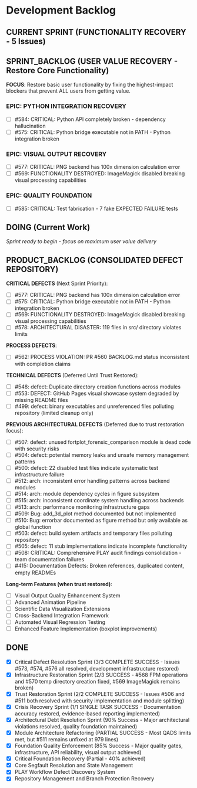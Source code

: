 # Development Backlog

## CURRENT SPRINT (FUNCTIONALITY RECOVERY - 5 Issues)

## SPRINT_BACKLOG (USER VALUE RECOVERY - Restore Core Functionality)

**FOCUS**: Restore basic user functionality by fixing the highest-impact blockers that prevent ALL users from getting value.

### EPIC: PYTHON INTEGRATION RECOVERY
- [ ] #584: CRITICAL: Python API completely broken - dependency hallucination
- [ ] #575: CRITICAL: Python bridge executable not in PATH - Python integration broken

### EPIC: VISUAL OUTPUT RECOVERY  
- [ ] #577: CRITICAL: PNG backend has 100x dimension calculation error
- [ ] #569: FUNCTIONALITY DESTROYED: ImageMagick disabled breaking visual processing capabilities

### EPIC: QUALITY FOUNDATION
- [ ] #585: CRITICAL: Test fabrication - 7 fake EXPECTED FAILURE tests

## DOING (Current Work)

*Sprint ready to begin - focus on maximum user value delivery*

## PRODUCT_BACKLOG (CONSOLIDATED DEFECT REPOSITORY)

**CRITICAL DEFECTS** (Next Sprint Priority):
- [ ] #577: CRITICAL: PNG backend has 100x dimension calculation error
- [ ] #575: CRITICAL: Python bridge executable not in PATH - Python integration broken
- [ ] #569: FUNCTIONALITY DESTROYED: ImageMagick disabled breaking visual processing capabilities
- [ ] #578: ARCHITECTURAL DISASTER: 119 files in src/ directory violates limits

**PROCESS DEFECTS**:
- [ ] #562: PROCESS VIOLATION: PR #560 BACKLOG.md status inconsistent with completion claims

**TECHNICAL DEFECTS** (Deferred Until Trust Restored):
- [ ] #548: defect: Duplicate directory creation functions across modules
- [ ] #553: DEFECT: GitHub Pages visual showcase system degraded by missing README files
- [ ] #499: defect: binary executables and unreferenced files polluting repository (limited cleanup only)

**PREVIOUS ARCHITECTURAL DEFECTS** (Deferred due to trust restoration focus):
- [ ] #507: defect: unused fortplot_forensic_comparison module is dead code with security risks
- [ ] #504: defect: potential memory leaks and unsafe memory management patterns  
- [ ] #500: defect: 22 disabled test files indicate systematic test infrastructure failure
- [ ] #512: arch: inconsistent error handling patterns across backend modules
- [ ] #514: arch: module dependency cycles in figure subsystem
- [ ] #515: arch: inconsistent coordinate system handling across backends
- [ ] #513: arch: performance monitoring infrastructure gaps
- [ ] #509: Bug: add_3d_plot method documented but not implemented
- [ ] #510: Bug: errorbar documented as figure method but only available as global function
- [ ] #503: defect: build system artifacts and temporary files polluting repository
- [ ] #505: defect: 11 stub implementations indicate incomplete functionality
- [ ] #508: CRITICAL: Comprehensive PLAY audit findings consolidation - team documentation failures
- [ ] #415: Documentation Defects: Broken references, duplicated content, empty READMEs

**Long-term Features (when trust restored)**:
- [ ] Visual Output Quality Enhancement System
- [ ] Advanced Animation Pipeline  
- [ ] Scientific Data Visualization Extensions
- [ ] Cross-Backend Integration Framework
- [ ] Automated Visual Regression Testing
- [ ] Enhanced Feature Implementation (boxplot improvements)

## DONE
- [x] Critical Defect Resolution Sprint (3/3 COMPLETE SUCCESS - Issues #573, #574, #576 all resolved, development infrastructure restored)
- [x] Infrastructure Restoration Sprint (2/3 SUCCESS - #568 FPM operations and #570 temp directory creation fixed, #569 ImageMagick remains broken)
- [x] Trust Restoration Sprint (2/2 COMPLETE SUCCESS - Issues #506 and #511 both resolved with security implementation and module splitting)
- [x] Crisis Recovery Sprint (1/1 SINGLE TASK SUCCESS - Documentation accuracy restored, evidence-based reporting implemented)
- [x] Architectural Debt Resolution Sprint (90% Success - Major architectural violations resolved, quality foundation maintained)
- [x] Module Architecture Refactoring (PARTIAL SUCCESS - Most QADS limits met, but #511 remains unfixed at 979 lines)
- [x] Foundation Quality Enforcement (85% Success - Major quality gates, infrastructure, API reliability, visual output achieved)
- [x] Critical Foundation Recovery (Partial - 40% achieved)
- [x] Core Segfault Resolution and State Management
- [x] PLAY Workflow Defect Discovery System  
- [x] Repository Management and Branch Protection Recovery
